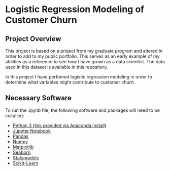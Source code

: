 # Logistic Regression Modeling of Customer Churn

## Project Overview

This project is based on a project from my graduate program and altered in order to add to my public portfolio.  This serves as an early example of my abilities as a reference to see how I have grown as a data scientist.  The data used in this dataset is available in this repository. 

In this project I have perfomed logistic regression modeling in order to determine what variables might contribute to customer churn.

## Necessary Software

To run the .ipynb file, the following software and packages will need to be installed:

* [Python 3 (link provided via Anaconda install)](https://www.anaconda.com/products/individual)
* [Jupyter Notebook](https://jupyter.org/install)
* [Pandas](https://pandas.pydata.org/docs/getting_started/install.html)
* [Numpy](https://numpy.org/install/)
* [Matplotlib](https://matplotlib.org/3.1.1/users/installing.html)
* [Seaborn](https://seaborn.pydata.org/installing.html)
* [Statsmodels](https://anaconda.org/anaconda/statsmodels)
* [Scikit-Learn](https://anaconda.org/anaconda/scikit-learn)
